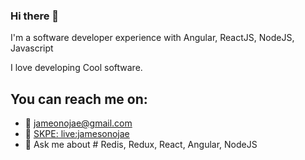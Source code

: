 ### Hi there 👋
I'm a software developer experience with Angular, ReactJS, NodeJS, Javascript

I love developing Cool software.

## You can reach me on: 
- 🔭 [jameonojae@gmail.com](http://jameonojae@gmail.com)
- 🌱 [SKPE: live:jamesonojae](live:jamesonojae)
- 💬 Ask me about # Redis, Redux, React, Angular, NodeJS


